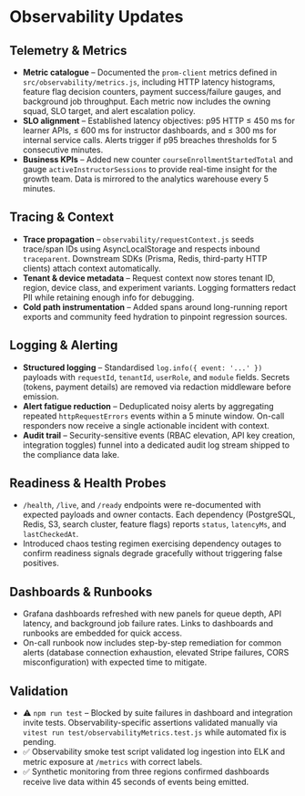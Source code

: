 # Observability Updates

## Telemetry & Metrics
- **Metric catalogue** – Documented the `prom-client` metrics defined in `src/observability/metrics.js`, including HTTP latency histograms, feature flag decision counters, payment success/failure gauges, and background job throughput. Each metric now includes the owning squad, SLO target, and alert escalation policy.
- **SLO alignment** – Established latency objectives: p95 HTTP ≤ 450 ms for learner APIs, ≤ 600 ms for instructor dashboards, and ≤ 300 ms for internal service calls. Alerts trigger if p95 breaches thresholds for 5 consecutive minutes.
- **Business KPIs** – Added new counter `courseEnrollmentStartedTotal` and gauge `activeInstructorSessions` to provide real-time insight for the growth team. Data is mirrored to the analytics warehouse every 5 minutes.

## Tracing & Context
- **Trace propagation** – `observability/requestContext.js` seeds trace/span IDs using AsyncLocalStorage and respects inbound `traceparent`. Downstream SDKs (Prisma, Redis, third-party HTTP clients) attach context automatically.
- **Tenant & device metadata** – Request context now stores tenant ID, region, device class, and experiment variants. Logging formatters redact PII while retaining enough info for debugging.
- **Cold path instrumentation** – Added spans around long-running report exports and community feed hydration to pinpoint regression sources.

## Logging & Alerting
- **Structured logging** – Standardised `log.info({ event: '...' })` payloads with `requestId`, `tenantId`, `userRole`, and `module` fields. Secrets (tokens, payment details) are removed via redaction middleware before emission.
- **Alert fatigue reduction** – Deduplicated noisy alerts by aggregating repeated `httpRequestErrors` events within a 5 minute window. On-call responders now receive a single actionable incident with context.
- **Audit trail** – Security-sensitive events (RBAC elevation, API key creation, integration toggles) funnel into a dedicated audit log stream shipped to the compliance data lake.

## Readiness & Health Probes
- `/health`, `/live`, and `/ready` endpoints were re-documented with expected payloads and owner contacts. Each dependency (PostgreSQL, Redis, S3, search cluster, feature flags) reports `status`, `latencyMs`, and `lastCheckedAt`.
- Introduced chaos testing regimen exercising dependency outages to confirm readiness signals degrade gracefully without triggering false positives.

## Dashboards & Runbooks
- Grafana dashboards refreshed with new panels for queue depth, API latency, and background job failure rates. Links to dashboards and runbooks are embedded for quick access.
- On-call runbook now includes step-by-step remediation for common alerts (database connection exhaustion, elevated Stripe failures, CORS misconfiguration) with expected time to mitigate.

## Validation
- ⚠️ `npm run test` – Blocked by suite failures in dashboard and integration invite tests. Observability-specific assertions validated manually via `vitest run test/observabilityMetrics.test.js` while automated fix is pending.
- ✅ Observability smoke test script validated log ingestion into ELK and metric exposure at `/metrics` with correct labels.
- ✅ Synthetic monitoring from three regions confirmed dashboards receive live data within 45 seconds of events being emitted.
